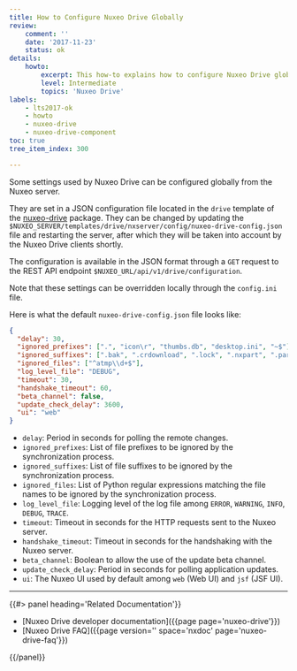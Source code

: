 ```yaml
---
title: How to Configure Nuxeo Drive Globally
review:
    comment: ''
    date: '2017-11-23'
    status: ok
details:
    howto:
        excerpt: This how-to explains how to configure Nuxeo Drive globally from the Nuxeo server.
        level: Intermediate
        topics: 'Nuxeo Drive'
labels:
    - lts2017-ok
    - howto
    - nuxeo-drive
    - nuxeo-drive-component
toc: true
tree_item_index: 300

---
```


Some settings used by Nuxeo Drive can be configured globally from the Nuxeo server.

They are set in a JSON configuration file located in the `drive` template of the [nuxeo-drive](https://connect.nuxeo.com/nuxeo/site/marketplace/package/nuxeo-drive) package.
They can be changed by updating the `$NUXEO_SERVER/templates/drive/nxserver/config/nuxeo-drive-config.json` file and restarting the server, after which they will be taken into account by the Nuxeo Drive clients shortly.

The configuration is available in the JSON format through a `GET` request to the REST API endpoint `$NUXEO_URL/api/v1/drive/configuration`.

Note that these settings can be overridden locally through the `config.ini` file.

Here is what the default `nuxeo-drive-config.json` file looks like:

```json
{
  "delay": 30,
  "ignored_prefixes": [".", "icon\r", "thumbs.db", "desktop.ini", "~$"],
  "ignored_suffixes": [".bak", ".crdownload", ".lock", ".nxpart", ".part", ".partial", ".swp", ".tmp", "~", ".dwl", ".dwl2"],
  "ignored_files": ["^atmp\\d+$"],
  "log_level_file": "DEBUG",
  "timeout": 30,
  "handshake_timeout": 60,
  "beta_channel": false,
  "update_check_delay": 3600,
  "ui": "web"
}
```

- `delay`: Period in seconds for polling the remote changes.
- `ignored_prefixes`: List of file prefixes to be ignored by the synchronization process.
- `ignored_suffixes`: List of file suffixes to be ignored by the synchronization process.
- `ignored_files`: List of Python regular expressions matching the file names to be ignored by the synchronization process.
- `log_level_file`: Logging level of the log file among `ERROR`, `WARNING`, `INFO`, `DEBUG`, `TRACE`.
- `timeout`: Timeout in seconds for the HTTP requests sent to the Nuxeo server.
- `handshake_timeout`: Timeout in seconds for the handshaking with the Nuxeo server.
- `beta_channel`: Boolean to allow the use of the update beta channel.
- `update_check_delay`: Period in seconds for polling application updates.
- `ui`: The Nuxeo UI used by default among `web` (Web UI) and `jsf` (JSF UI).

* * *

<div class="row" data-equalizer data-equalize-on="medium">

<div class="column medium-6">
{{#> panel heading='Related Documentation'}}

- [Nuxeo Drive developer documentation]({{page page='nuxeo-drive'}})
- [Nuxeo Drive FAQ]({{page version='' space='nxdoc' page='nuxeo-drive-faq'}})

{{/panel}}
</div>

</div>
